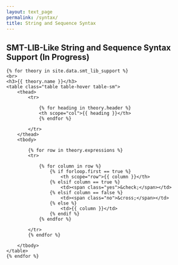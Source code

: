 ```yaml
---
layout: text_page
permalink: /syntax/
title: String and Sequence Syntax
---
```


<style type="text/css">
    .no {
        color: red;
    }
</style>

<div class="container">
    <h2>SMT-LIB-Like String and Sequence Syntax Support (In Progress)</h2>

    {% for theory in site.data.smt_lib_support %}
    <br>
    <h3>{{ theory.name }}</h3>
    <table class="table table-hover table-sm">
        <thead>
            <tr>

                {% for heading in theory.header %}
                <th scope="col">{{ heading }}</th>
                {% endfor %}

            </tr>
        </thead>
        <tbody>

            {% for row in theory.expressions %}
            <tr>

                {% for column in row %}
                    {% if forloop.first == true %}
                        <th scope="row">{{ column }}</th>
                    {% elsif column == true %}
                        <td><span class="yes">&check;</span></td>
                    {% elsif column == false %}
                        <td><span class="no">&cross;</span></td>
                    {% else %}
                        <td>{{ column }}</td>
                    {% endif %}
                {% endfor %}

            </tr>
            {% endfor %}

        </tbody>
    </table>
    {% endfor %}

</div>
